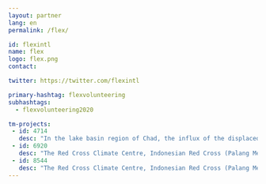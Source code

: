 ```yaml
---
layout: partner
lang: en
permalink: /flex/

id: flexintl
name: flex
logo: flex.png
contact: 

twitter: https://twitter.com/flexintl

primary-hashtag: flexvolunteering
subhashtags:
  - flexvolunteering2020

tm-projects:
 - id: 4714
   desc: "In the lake basin region of Chad, the influx of the displaced population is exerting pressure over scarce essential resources. This has resulted in a sharp increase of humanitarian needs in food, healthcare and water, hygiene and sanitation for both IDPs and host communities."
 - id: 6920
   desc: "The Red Cross Climate Centre, Indonesian Red Cross (Palang Merah Indonesia/PMI), IFRC, British Red Cross and Australian Red Cross are implementing a programme where the data contributed will be used by the Red Cross to assist in forecasting future disaster impacts, by knowing in advance what is likely to be impacted and its exposure and vulnerability." 
 - id: 8544 
   desc: "The Red Cross Climate Centre, Indonesian Red Cross (Palang Merah Indonesia/PMI), IFRC, British Red Cross and Australian Red Cross are implementing a programme where the data contributed will be used by the Red Cross to assist in forecasting future disaster impacts, by knowing in advance what is likely to be impacted and its exposure and vulnerability."
---
```

